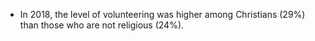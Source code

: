 * In 2018, the level of volunteering was higher among Christians (29%) than those who are not religious (24%).
